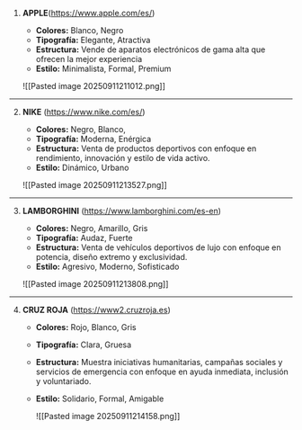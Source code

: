 1. **APPLE**(https://www.apple.com/es/)
   - **Colores:** Blanco, Negro
   - **Tipografía:** Elegante, Atractiva
   - **Estructura:** Vende de aparatos electrónicos de gama alta que ofrecen la mejor experiencia
   - **Estilo:** Minimalista, Formal, Premium
   
   ![[Pasted image 20250911211012.png]]

---

2. **NIKE** (https://www.nike.com/es/)
	- **Colores:** Negro, Blanco,
	- **Tipografía:** Moderna, Enérgica
	- **Estructura:** Venta de  productos deportivos con enfoque en rendimiento, innovación y estilo de vida activo.
	- **Estilo:** Dinámico, Urbano

	![[Pasted image 20250911213527.png]]

---

3. **LAMBORGHINI** (https://www.lamborghini.com/es-en)
    
    - **Colores:** Negro, Amarillo, Gris
    - **Tipografía:** Audaz, Fuerte
    - **Estructura:** Venta de vehículos deportivos de lujo con enfoque en potencia, diseño extremo y exclusividad.
    - **Estilo:** Agresivo, Moderno, Sofisticado
      
    ![[Pasted image 20250911213808.png]]

---


4. **CRUZ ROJA** (https://www2.cruzroja.es)

	- **Colores:** Rojo, Blanco, Gris
    
	- **Tipografía:** Clara, Gruesa
    
	- **Estructura:** Muestra iniciativas humanitarias, campañas sociales y servicios de emergencia con enfoque en ayuda inmediata, inclusión y voluntariado.
    
	- **Estilo:** Solidario, Formal, Amigable
	  
	  ![[Pasted image 20250911214158.png]]